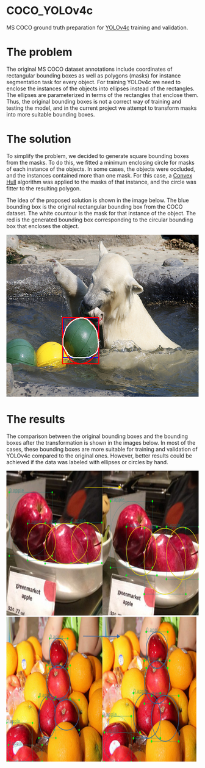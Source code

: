 # COCO_YOLOv4c
MS COCO ground truth preparation for [YOLOv4c](https://github.com/fastovetsilya/darknet) training and validation. 

# The problem
The original MS COCO dataset annotations include coordinates of rectangular bounding boxes 
as well as polygons (masks) for instance segmentation task for every object. 
For training YOLOv4c we need to enclose the instances of the objects into ellipses instead of the rectangles. The ellipses are parameterized in terms of the rectangles that enclose them. 
Thus, the original bounding boxes is not a correct way of training and testing the model, and in the current project we attempt to transform masks into more suitable bounding boxes. 
# The solution
To simplify the problem, we decided to generate square bounding boxes from the masks. To do this, we fitted a minimum enclosing circle for masks of each instance of the objects. In some cases, the objects were occluded, and the instances contained more than one mask. For this case, a [Convex Hull](https://en.wikipedia.org/wiki/Convex_hull) algorithm was applied to the masks of that instance, and the circle was fitter to the resulting polygon.

The idea of the proposed solution is shown in the image below. The blue bounding box is the original rectangular bounding box from the COCO dataset. The white countour is the mask for that instance of the object. The red is the generated bounding box corresponding to the circular bounding box that encloses the object. 

<img src="https://github.com/fastovetsilya/COCO_YOLOv4c/blob/master/examples/example_1.png" width="640" height="425">

# The results
The comparison between the original bounding boxes and the bounding boxes after the transformation is shown in the images below. In most of the cases, these bounding boxes are more suitable for training and validation of YOLOv4c compared to the original ones. However, better results could be achieved if the data was labeled with ellipses or circles by hand. 

<img src="https://github.com/fastovetsilya/COCO_YOLOv4c/blob/master/examples/example_2.png" width="1000" height="380">
<img src="https://github.com/fastovetsilya/COCO_YOLOv4c/blob/master/examples/example_3.png" width="1000" height="380">





